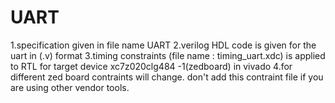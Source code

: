 # UART
1.specification given in file name UART
2.verilog HDL code is given for the uart in (.v) format
3.timing constraints (file name : timing_uart.xdc) is applied to RTL for target device xc7z020clg484 -1(zedboard) in vivado
4.for different zed board contraints will change. don't add this contraint file if you are using other vendor tools.
